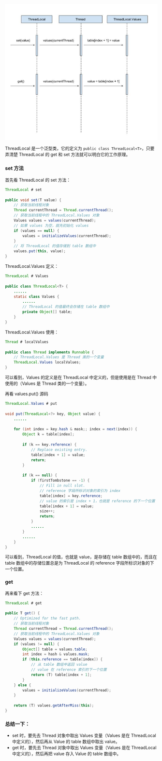 <p align="center">
  <img src="https://github.com/shadowwingz/AndroidLife/blob/master/art/ThreadLocal%20%E6%BA%90%E7%A0%81%E8%A7%A3%E6%9E%90.jpg">
</p>


ThreadLocal 是一个泛型类，它的定义为 `public class ThreadLocal<T>`，只要弄清楚 ThreadLocal 的 get 和 set 方法就可以明白它的工作原理。

### set 方法 ###

首先看 ThreadLocal 的 set 方法：

```java
ThreadLocal # set

public void set(T value) {
    // 获取当前线程对象
    Thread currentThread = Thread.currentThread();
    // 获取当前线程中的 ThreadLocal.Values 对象
    Values values = values(currentThread);
    // 如果 values 为空，就先初始化 values
    if (values == null) {
        values = initializeValues(currentThread);
    }
    // 将 ThreadLocal 的值存储到 table 数组中
    values.put(this, value);
}
```

ThreadLocal.Values 定义：

```java
ThreadLocal # Values

public class ThreadLocal<T> {
    ......
    static class Values {
        ......
        // ThreadLocal 的值最终会存储在 table 数组中
        private Object[] table;
    }
}
```

ThreadLocal.Values 使用：

```java
Thread # localValues

public class Thread implements Runnable {
    // ThreadLocal.Values 是 Thread 类的一个变量
    ThreadLocal.Values localValues;
}
```

可以看到，Values 的定义是在 ThreadLocal 中定义的，但是使用是在 Thread 中使用的（Values 是 Thread 类的一个变量）。

再看 values.put() 源码

```java
ThreadLocal.Values # put

void put(ThreadLocal<?> key, Object value) {
    ......

    for (int index = key.hash & mask;; index = next(index)) {
        Object k = table[index];

        if (k == key.reference) {
            // Replace existing entry.
            table[index + 1] = value;
            return;
        }

        if (k == null) {
            if (firstTombstone == -1) {
                // Fill in null slot.
                // reference 字段所标识对象的索引为 index
                table[index] = key.reference;
                // value 的索引是 index + 1，也就是 reference 的下一个位置
                table[index + 1] = value;
                size++;
                return;
            }
            ......
        }
        ......
    }
}
```

可以看到，ThreadLocal 的值，也就是 value，是存储在 table 数组中的，而且在 table 数组中的存储位置总是为 ThreadLocal 的 reference 字段所标识对象的下一个位置。

### get ###

再来看下 get 方法：

```java
ThreadLocal # get

public T get() {
    // Optimized for the fast path.
    // 获取当前线程对象
    Thread currentThread = Thread.currentThread();
    // 获取当前线程中的 ThreadLocal.Values 对象   
    Values values = values(currentThread);
    if (values != null) {
        Object[] table = values.table;
        int index = hash & values.mask;
        if (this.reference == table[index]) {
            // 从 table 数组中返回 value
            // value 在 reference 索引的下一个位置
            return (T) table[index + 1];
        }
    } else {
        values = initializeValues(currentThread);
    }

    return (T) values.getAfterMiss(this);
}
```

### 总结一下： ###
- set 时，要先去 Thread 对象中取出 Values 变量（Values 是在 ThreadLocal 中定义的），然后再从 Value 的 table 数组中取出 value。
- get 时，要先去 Thread 对象中取出 Values 变量（Values 是在 ThreadLocal 中定义的），然后再把 value 存入 Value 的 table 数组中。